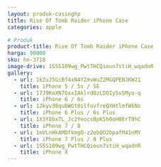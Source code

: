 ```yaml
---
layout: produk-casinghp
title: Rise Of Tomb Raider iPhone Case
categories: apple

# Produk
product-title: Rise Of Tomb Raider iPhone Case
harga: 90000
sku: hn-3718
image-drive: 1S5S109wg_PwtTHCQioun7stiH_wqadnR
gallery:
  - url: 1kZuJ5GiBf4xN4YZmvWuZ2MGQPENJKW21
    title: iPhone 5 / 5s / SE
  - url: 17J9KoXN7GsxIAklrdOzLDOIy5s5Myo-q
    title: iPhone 6 / 6s
  - url: 12kyv38qubWGt0ilfovfreQYHtlmfWkNs
    title: iPhone 6 Plus / 6s Plus
  - url: 1X3Y8bxTL_Jc2YeocsBpK5h0oH8ErT9hC
    title: iPhone 7 / 8
  - url: 1mVLnHkAMDfkmgO-z2obQO2bpafM41nMY
    title: iPhone 7 Plus / 8 Plus
  - url: 1S5S109wg_PwtTHCQioun7stiH_wqadnR
    title: iPhone X
---
```

